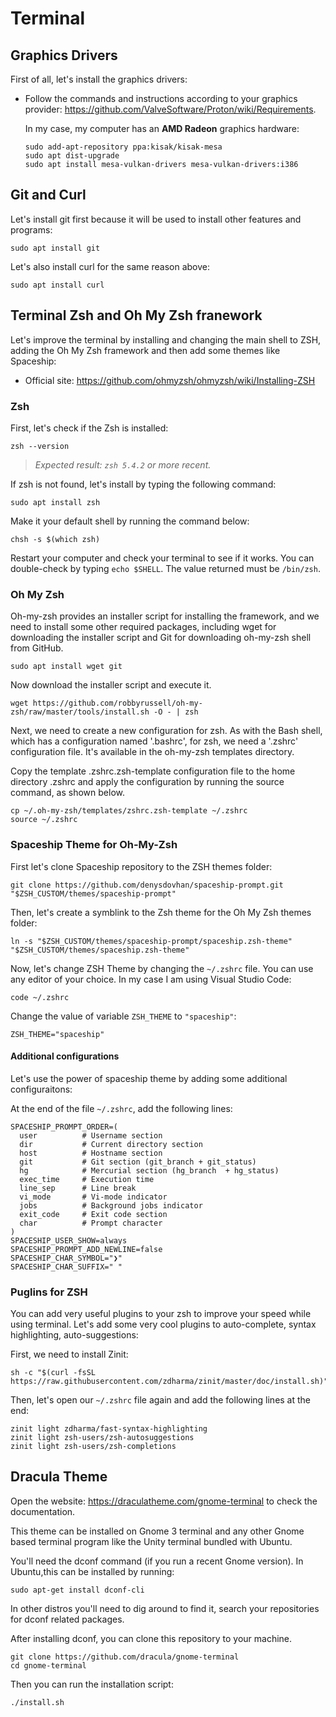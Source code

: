 # Terminal

## Graphics Drivers

First of all, let's install the graphics drivers:
- Follow the commands and instructions according to your graphics provider: https://github.com/ValveSoftware/Proton/wiki/Requirements. 

    In my case, my computer has an **AMD Radeon** graphics hardware:
    ```
    sudo add-apt-repository ppa:kisak/kisak-mesa
    sudo apt dist-upgrade
    sudo apt install mesa-vulkan-drivers mesa-vulkan-drivers:i386
    ```
    

## Git and Curl

Let's install git first because it will be used to install other features and programs:
```
sudo apt install git
```

Let's also install curl for the same reason above:
```
sudo apt install curl
``` 


## Terminal Zsh and Oh My Zsh franework

Let's improve the terminal by installing and changing the main shell to ZSH, adding the Oh My Zsh framework and then add some themes like Spaceship:
- Official site: https://github.com/ohmyzsh/ohmyzsh/wiki/Installing-ZSH


### Zsh

First, let's check if the Zsh is installed:
```
zsh --version
``` 
> *Expected result: `zsh 5.4.2` or more recent.*

If zsh is not found, let's install by typing the following command:
```
sudo apt install zsh
```

Make it your default shell by running the command below:
```
chsh -s $(which zsh)
```

Restart your computer and check your terminal to see if it works. You can double-check by typing `echo $SHELL`. The value returned must be `/bin/zsh`.


### Oh My Zsh
Oh-my-zsh provides an installer script for installing the framework, and we need to install some other required packages, including wget for downloading the installer script and Git for downloading oh-my-zsh shell from GitHub.

```
sudo apt install wget git
```

Now download the installer script and execute it.
```
wget https://github.com/robbyrussell/oh-my-zsh/raw/master/tools/install.sh -O - | zsh
```

Next, we need to create a new configuration for zsh. As with the Bash shell, which has a configuration named '.bashrc', for zsh, we need a '.zshrc' configuration file. It's available in the oh-my-zsh templates directory.

Copy the template .zshrc.zsh-template configuration file to the home directory .zshrc and apply the configuration by running the source command, as shown below.

```
cp ~/.oh-my-zsh/templates/zshrc.zsh-template ~/.zshrc
source ~/.zshrc
```

### Spaceship Theme for Oh-My-Zsh

First let's clone Spaceship repository to the ZSH themes folder:
```
git clone https://github.com/denysdovhan/spaceship-prompt.git "$ZSH_CUSTOM/themes/spaceship-prompt"
```

Then, let's create a symblink to the Zsh theme for the Oh My Zsh themes folder:
```
ln -s "$ZSH_CUSTOM/themes/spaceship-prompt/spaceship.zsh-theme" "$ZSH_CUSTOM/themes/spaceship.zsh-theme"
```

Now, let's change ZSH Theme by changing the `~/.zshrc` file. You can use any editor of your choice. In my case I am using Visual Studio Code:
```
code ~/.zshrc
``` 
Change the value of variable `ZSH_THEME` to `"spaceship"`:
```
ZSH_THEME="spaceship"
``` 
#### Additional configurations

Let's use the power of spaceship theme by adding some additional configuraitons: 

At the end of the file `~/.zshrc`, add the following lines:
```
SPACESHIP_PROMPT_ORDER=(
  user          # Username section
  dir           # Current directory section
  host          # Hostname section
  git           # Git section (git_branch + git_status)
  hg            # Mercurial section (hg_branch  + hg_status)
  exec_time     # Execution time
  line_sep      # Line break
  vi_mode       # Vi-mode indicator
  jobs          # Background jobs indicator
  exit_code     # Exit code section
  char          # Prompt character
)
SPACESHIP_USER_SHOW=always
SPACESHIP_PROMPT_ADD_NEWLINE=false
SPACESHIP_CHAR_SYMBOL="❯"
SPACESHIP_CHAR_SUFFIX=" "
```

### Puglins for ZSH

You can add very useful plugins to your zsh to improve your speed while using terminal.
Let's add some very cool plugins to auto-complete, syntax highlighting, auto-suggestions:

First, we need to install Zinit:
```
sh -c "$(curl -fsSL https://raw.githubusercontent.com/zdharma/zinit/master/doc/install.sh)"
```

Then, let's open our `~/.zshrc` file again and add the following lines at the end:
```
zinit light zdharma/fast-syntax-highlighting
zinit light zsh-users/zsh-autosuggestions
zinit light zsh-users/zsh-completions
```

## Dracula Theme

Open the website: https://draculatheme.com/gnome-terminal to check the documentation.

This theme can be installed on Gnome 3 terminal and any other Gnome based terminal program like the Unity terminal bundled with Ubuntu.

You'll need the dconf command (if you run a recent Gnome version). In Ubuntu,this can be installed by running:
```
sudo apt-get install dconf-cli
```
In other distros you'll need to dig around to find it, search your repositories for dconf related packages.

After installing dconf, you can clone this repository to your machine.
```
git clone https://github.com/dracula/gnome-terminal
cd gnome-terminal
```

Then you can run the installation script:
```
./install.sh
```

